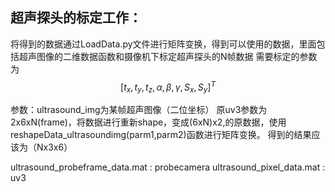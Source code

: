 ## 超声探头的标定工作：

将得到的数据通过LoadData.py文件进行矩阵变换，得到可以使用的数据，里面包括超声图像的二维数据函数和摄像机下标定超声探头的N帧数据
需要标定的参数为$$[t_x,t_y,t_z,\alpha,\beta,\gamma,S_x,S_y]^T$$

参数：ultrasound_img为某帧超声图像（二位坐标）
原uv3参数为2x6xN(frame)，将数据进行重新shape，变成(6xN)x2,的原数据，使用reshapeData_ultrasoundimg(parm1,parm2)函数进行矩阵变换。
得到的结果应该为（Nx3x6）

ultrasound_probeframe_data.mat : probecamera 
ultrasound_pixel_data.mat : uv3